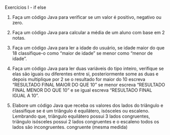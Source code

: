 Exercícios I - if else 

1) Faça um código Java para verificar se um valor é positivo, negativo ou zero.

2) Faça um código Java para calcular a média de um aluno com base em 2 notas.

3) Faça um código Java para ler a idade do usuário, se idade maior do que 18 classifique-o como “maior de idade” se menor como “menor de idade”.

4) Faça um código Java para ler duas variáveis do tipo inteiro, verifique se elas são iguais ou diferentes entre si, posteriormente some as duas e depois multiplique por 2 se o resultado for maior do 10 escreva “RESULTADO FINAL MAIOR DO QUE 10” se menor escreva “RESULTADO FINAL MENOR DO QUE 10” e se igual escreva “RESULTADO FINAL IGUAL A 10”.

5) Elabore um código Java que receba os valores dos lados do triângulo e classifique se é um triângulo é equilátero, isósceles ou escaleno.
Lembrando que, triângulo equilátero possui 3 lados congruentes,  triângulo isósceles possui 2 lados congruentes e o escaleno todos os lados são incongruentes.
congruente (mesma medida)
